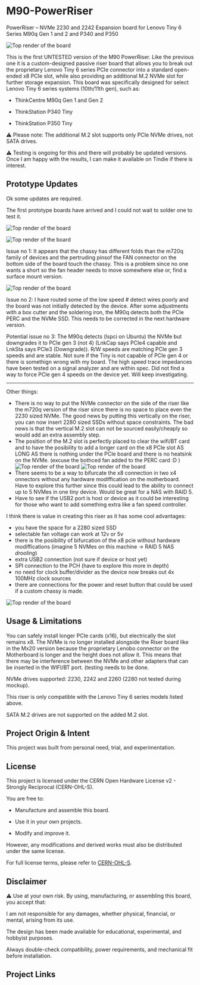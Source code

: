 # M90-PowerRiser
PowerRiser – NVMe 2230 and 2242 Expansion board for Lenovo Tiny 6 Series M90q Gen 1 and 2 and P340 and P350

![Top render of the board](https://github.com/nandfarm/M90-PowerRiser/blob/main/Photos/Screenshot%202025-10-08%20171447.png)

This is the first UNTESTED version of the M90 PowerRiser. Like the previous one it is a custom-designed passive riser board that allows you to break out the proprietary Lenovo Tiny 6 series PCIe connector into a standard open-ended x8 PCIe slot, while also providing an additional M.2 NVMe slot for further storage expansion. This board was specifically designed for select Lenovo Tiny 6 series systems (10th/11th gen), such as:

- ThinkCentre M90q Gen 1 and Gen 2

- ThinkStation P340 Tiny

- ThinkStation P350 Tiny

⚠ Please note: The additional M.2 slot supports only PCIe NVMe drives, not SATA drives.

⚠ Testing is ongoing for this and there will probably be updated versions. Once I am happy with the results, I can make it available on Tindie if there is interest. 

## Prototype Updates

Ok some updates are required. 

The first prototype boards have arrived and I could not wait to solder one to test it. 

![Top render of the board](https://github.com/nandfarm/M90-PowerRiser/blob/main/Photos/Media%20(68).jpg)

![Top render of the board](https://github.com/nandfarm/M90-PowerRiser/blob/main/Photos/Media%20(77).jpg)

Issue no 1: It appears that the chassy has different folds than the m720q family of devices and the pertruding pinsof the FAN connector on the bottom side of the board touch the chassy. This is a problem since no one wants a short so the fan header needs to move somewhere else or, find a surface mount version. 


![Top render of the board](https://github.com/nandfarm/M90-PowerRiser/blob/main/Photos/Media%20(75).jpg)

Issue no 2: I have routed some of the low speed # detect wires poorly and the board was not initially detected by the device. After some adjustments with a box cutter and the soldering iron, the M90q detects both the PCIe PERC and the NVMe SSD. This needs to be corrected in the next hardware version.

Potential issue no 3: The M90q detects (lspci on Ubuntu) the NVMe but downgrades it to PCIe gen 3 (not 4) (LnkCap says PCIe4 capable and LnkSta says PCIe3 (Downgrade)). R/W speeds are matching PCIe gen 3 speeds and are stable. Not sure if the Tiny is not capable of PCIe gen 4 or there is somethign wrong with my board. The high speed trace impedances have been tested on a signal analyzer and are within spec. Did not find a way to force PCIe gen 4 speeds on the device yet. Will keep investigating. 

---------------------------------------
Other things: 

- There is no way to put the NVMe connector on the side of the riser like the m720q version of the riser since there is no space to place even the 2230 sized NVMe. The good news by putting this vertically on the riser, you can now insert 2280 sized SSDs without space constraints. The bad news is that the vertical M.2 slot can not be sourced easily/cheaply so would add an extra assembly step.
- The position of the M.2 slot is perfectly placed to clear the wifi/BT card and to have the posibility to add a longer card on the x8 PCIe slot AS LONG AS there is nothing under the PCIe board and there is no heatsink on the NVMe. (excuse the bothced fan added to the PERC card :D )
  ![Top render of the board](https://github.com/nandfarm/M90-PowerRiser/blob/main/Photos/Media%20(71).jpg)
  ![Top render of the board](https://github.com/nandfarm/M90-PowerRiser/blob/main/Photos/Media%20(69).jpg)
- There seems to be a way to bifurcate the x8 connection in two x4 onnectors without any hardware modiffication on the motherboard. Have to explore this further since this could lead to the ability to connect up to 5 NVMes in one tiny device. Would be great for a NAS with RAID 5. 
- Have to see if the USB2 port is host or device as it could be interesting for those who want to add something extra like a fan speed controller.  

I think there is value in creating this riser as it has some cool advantages: 
- you have the space for a 2280 sized SSD
- selectable fan voltage can work at 12v or 5v
- there is the posibility of bifurcation of the x8 pcie without hardware modiffications (imagine 5 NVMes on this machine -> RAID 5 NAS *drooling*)
- extra USB2 connection (not sure if device or host yet) 
- SPI connection to the PCH (have to explore this more in depth)
- no need for clock buffer/divider as the device now breaks out 4x 100MHz clock sources
- there are connections for the power and reset button that could be used if a custom chassy is made.

![Top render of the board](https://github.com/nandfarm/M90-PowerRiser/blob/main/Photos/Media%20(73).jpg)


## Usage & Limitations
You can safely install longer PCIe cards (x16), but electrically the slot remains x8.
The NVMe is no longer installed alongside the Riser board like in the Mx20 version because the proprietary Lenobo connector on the Motherboard is longer and the height does not allow it. This means that there may be interference between the NVMe and other adapters that can be inserted in the WIFI/BT port. (testing needs to be done.

NVMe drives supported: 2230, 2242 and 2260 (2280 not tested during mockup).

This riser is only compatible with the Lenovo Tiny 6 series models listed above.

SATA M.2 drives are not supported on the added M.2 slot.

## Project Origin & Intent
This project was built from personal need, trial, and experimentation. 

## License
This project is licensed under the CERN Open Hardware License v2 - Strongly Reciprocal (CERN-OHL-S).

You are free to:

 - Manufacture and assemble this board.

- Use it in your own projects.

- Modify and improve it.

However, any modifications and derived works must also be distributed under the same license.

For full license terms, please refer to [CERN-OHL-S](https://ohwr.org/project/cernohl/wikis/home).

## Disclaimer
⚠ Use at your own risk.
By using, manufacturing, or assembling this board, you accept that:

I am not responsible for any damages, whether physical, financial, or mental, arising from its use.

The design has been made available for educational, experimental, and hobbyist purposes.

Always double-check compatibility, power requirements, and mechanical fit before installation.

## Project Links
